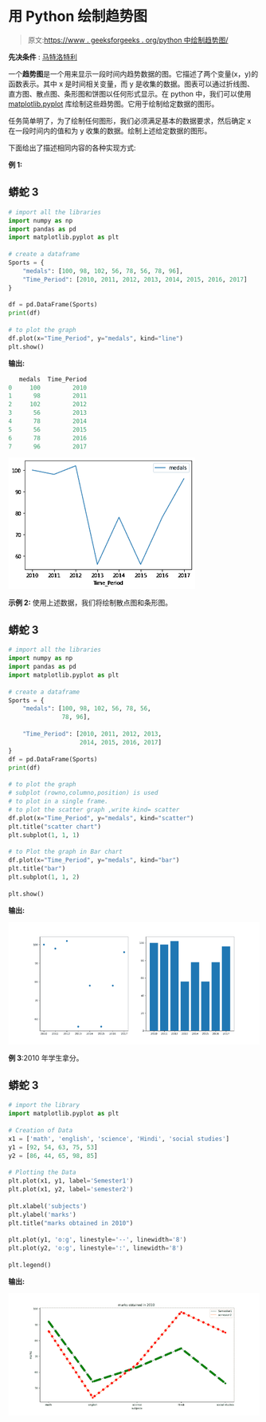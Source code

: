 # 用 Python 绘制趋势图

> 原文:[https://www . geeksforgeeks . org/python 中绘制趋势图/](https://www.geeksforgeeks.org/plotting-a-trend-graph-in-python/)

**先决条件** : [马特洛特利](https://www.geeksforgeeks.org/python-introduction-matplotlib/)

一个**趋势图**是一个用来显示一段时间内趋势数据的图。它描述了两个变量(x，y)的函数表示。其中 x 是时间相关变量，而 y 是收集的数据。图表可以通过折线图、直方图、散点图、条形图和饼图以任何形式显示。在 python 中，我们可以使用 [matplotlib.pyplot](https://www.geeksforgeeks.org/pyplot-in-matplotlib/) 库绘制这些趋势图。它用于绘制给定数据的图形。

任务简单明了，为了绘制任何图形，我们必须满足基本的数据要求，然后确定 x 在一段时间内的值和为 y 收集的数据。绘制上述给定数据的图形。

下面给出了描述相同内容的各种实现方式:

**例 1:**

## 蟒蛇 3

```py
# import all the libraries
import numpy as np
import pandas as pd
import matplotlib.pyplot as plt

# create a dataframe
Sports = {
    "medals": [100, 98, 102, 56, 78, 56, 78, 96],
    "Time_Period": [2010, 2011, 2012, 2013, 2014, 2015, 2016, 2017]
}

df = pd.DataFrame(Sports)
print(df)

# to plot the graph
df.plot(x="Time_Period", y="medals", kind="line")
plt.show()
```

**输出:**

```py
   medals  Time_Period
0     100         2010
1      98         2011
2     102         2012
3      56         2013
4      78         2014
5      56         2015
6      78         2016
7      96         2017
```

![](img/de37142b7f265da9bcbfbf22c640a48e.png)

**示例 2:** 使用上述数据，我们将绘制散点图和条形图。

## 蟒蛇 3

```py
# import all the libraries
import numpy as np
import pandas as pd
import matplotlib.pyplot as plt

# create a dataframe
Sports = {
    "medals": [100, 98, 102, 56, 78, 56,
               78, 96],

    "Time_Period": [2010, 2011, 2012, 2013,
                    2014, 2015, 2016, 2017]
}
df = pd.DataFrame(Sports)
print(df)

# to plot the graph
# subplot (rowno,columno,position) is used
# to plot in a single frame.
# to plot the scatter graph ,write kind= scatter
df.plot(x="Time_Period", y="medals", kind="scatter")
plt.title("scatter chart")
plt.subplot(1, 1, 1)

# to Plot the graph in Bar chart
df.plot(x="Time_Period", y="medals", kind="bar")
plt.title("bar")
plt.subplot(1, 1, 2)

plt.show()
```

**输出:**

![](img/5d8b67fb6c851a75dfbca853ab817293.png)

**例 3**:2010 年学生拿分。

## 蟒蛇 3

```py
# import the library
import matplotlib.pyplot as plt

# Creation of Data
x1 = ['math', 'english', 'science', 'Hindi', 'social studies']
y1 = [92, 54, 63, 75, 53]
y2 = [86, 44, 65, 98, 85]

# Plotting the Data
plt.plot(x1, y1, label='Semester1')
plt.plot(x1, y2, label='semester2')

plt.xlabel('subjects')
plt.ylabel('marks')
plt.title("marks obtained in 2010")

plt.plot(y1, 'o:g', linestyle='--', linewidth='8')
plt.plot(y2, 'o:g', linestyle=':', linewidth='8')

plt.legend()
```

**输出:**

![](img/55a94855e651c64dceb583429214fbd0.png)